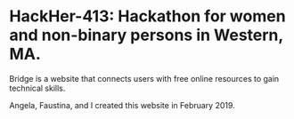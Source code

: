 # HackHer-413: Hackathon for women and non-binary persons in Western, MA. 

Bridge is a website that connects users with free online resources to gain technical skills. 

Angela, Faustina, and I created this website in February 2019. 
